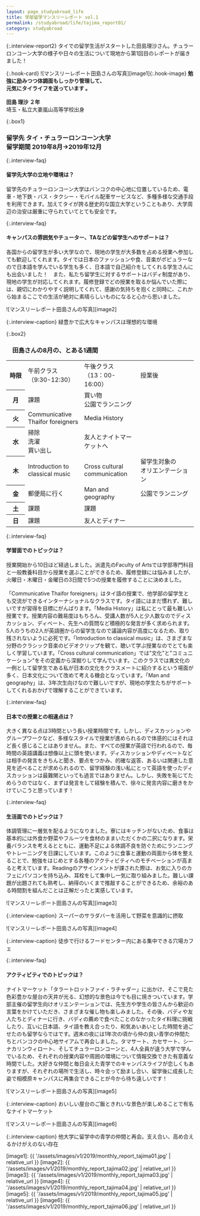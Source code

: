 ```yaml
---
layout: page_studyabroad_life
title: 学部留学マンスリーレポート vol.1
permalink: /studyabroad/life/tajima_report01/
category: studyabroad
---
```


{:.interview-report2}
タイでの留学生活がスタートした田島理沙さん。チュラーロンコーン大学の様子や日々の生活について現地から第1回目のレポートが届きました！  

{:.hook-card}
![マンスリーレポート田島さんの写真][image1]{:.hook-image}
**勉強に励みつつ体調面もしっかり管理して、  
元気にタイライフを送っています 。**
<br>
<br>
**田島 理沙 ２年**  
埼玉・私立大妻嵐山高等学校出身  


{:.box1}
### 留学先 タイ・チュラーロンコーン大学<br>留学期間 2019年8月→2019年12月


{:.interview-faq}
#### 留学先大学の立地や環境は？
留学先のチュラーロンコーン大学はバンコクの中心地に位置しているため、電車・地下鉄・バス・タクシー・モバイル配車サービスなど、多種多様な交通手段を利用できます。加えてタイが誇る歴史的な国立大学ということもあり、大学周辺の治安は厳重に守られていてとても安全です。

{:.interview-faq}
#### キャンパスの雰囲気やチューター、TAなどの留学生へのサポートは？
各国からの留学生が多い大学なので、現地の学生が大多数を占める授業へ参加しても歓迎してくれます。タイでは日本のファッションや食、音楽がポピュラーなので日本語を学んでいる学生も多く、日本語で自己紹介をしてくれる学生さんにも出会いました！　また、私たち留学生に対するサポートはバディ制度があり、現地の学生が対応してくれます。履修登録でどの授業を取るか悩んでいた際には、親切にわかりやすく説明してくれて、感謝の気持ちを抱くと同時に、これから始まるここでの生活が絶対に素晴らしいものになると心から思いました。

![マンスリーレポート田島さんの写真][image2]

{:.interview-caption}
緑豊かで広大なキャンパスは理想的な環境

{:.box2}
### 　田島さんの8月の、とある1週間
<table class="table-report">
  <tbody>
    <tr>
      <th class="time" width="10%">時限</th>
      <td class="time" width="30%">午前クラス<br>（9:30-12:30）</td>
      <td class="time" width="30%">午後クラス<br>（13：00-16:00）</td>
      <td class="time" width="30%">授業後</td>
    </tr>
    <tr>
      <th>月</th>
      <td>課題</td>
      <td>買い物<br>公園でランニング</td>
      <td></td>
    </tr>
    <tr class="day">
      <th>火</th>
      <td>Communicative Thaifor foreigners</td>
      <td>Media History</td>
      <td></td>
    </tr>
    <tr>
      <th>水</th>
      <td>掃除<br>洗濯<br>買い出し</td>
      <td>友人とナイトマーケットへ</td>
      <td></td>
    </tr>
    <tr class="day">
      <th>木</th>
      <td>Introduction to classical music</td>
      <td>Cross cultural communication</td>
      <td>留学生対象の<br>オリエンテーション</td>
    </tr>
    <tr>
      <th>金</th>
      <td>郵便局に行く</td>
      <td>Man and geography</td>
      <td>公園でランニング</td>
    </tr>
      <tr class="day">
      <th>土</th>
      <td>課題</td>
      <td>課題</td>
      <td></td>
    </tr>
        <tr>
      <th>日</th>
      <td>課題</td>
      <td>友人とディナー</td>
      <td></td>
    </tr>
  </tbody>
</table>

{:.interview-faq}
#### 学習面でのトピックは？
授業開始から10日ほど経過しました。派遣先のFaculty of Artsでは学部専門科目と一般教養科目から授業を選ぶことができるため、履修登録には悩みましたが、火曜日・木曜日・金曜日の3日間で5つの授業を履修することに決めました。
<br>
<br>
「Communicative Thaifor foreigners」はタイ語の授業で、他学部の留学生とも交流ができるインターナショナルなクラスです。タイ語にはまだ慣れず、難しいですが習得を目標にがんばります。「Media History」は私にとって最も難しい授業です。授業内容の難易度はもちろん、受講人数が5人と少人数なのでディスカッション、ディベート、先生への質問など積極的な発言が多く求められます。5人のうちの2人が英語圏からの留学生なので議論内容が高度になるため、取り残されないように必死です。「Introduction to classical music」は、さまざまな分野のクラシック音楽のビデオクリップを観て、聴いて学ぶ授業なのでとても楽しく学習しています。「Cross cultural communication」では"文化"と"コミュニケーション"をその定義から深掘りして学んでいます。このクラスでは異文化の一例として留学生である私が日本の文化をクラスメートに紹介するという場面が多く、日本文化について改めて考える機会となっています。「Man and geography」は、3年次生向けなので難しいですが、現地の学生たちがサポートしてくれるおかげで理解することができています。

{:.interview-faq}
#### 日本での授業との相違点は？
大きく異なる点は3時間という長い授業時間です。しかし、ディスカッションやグループワークなど、多様なスタイルで授業が進められるので体感的にはそれほど長く感じることはありません。また、すべての授業が英語で行われるので、毎時間の英語講義は想像以上に頭を使います。ディスカッションやディベートなどは相手の発言をきちんと聞き、要点をつかみ、的確な返答、あるいは関連した意見を述べることが求められるので、留学経験の浅い私にとって英語を使ったディスカッションは最難関といっても過言ではありません。しかし、失敗を恥じてためらうのではなく、まずは発言をして経験を積んで、徐々に発言内容に磨きをかけていこうと思っています！

{:.interview-faq}
#### 生活面でのトピックは？
体調管理に一層気を配るようになりました。寮にはキッチンがないため、食事は基本的には外食か野菜やフルーツを食材のままいただくかの二択になります。栄養バランスを考えるとともに、運動不足による体調不良を防ぐためにランニングやトレーニングを日課にしています。このように食事と運動の両面から体を整えることで、勉強をはじめとする各種のアクティビティへのモチベーションが高まると考えています。Readingのアサインメントが課された際は、お気に入りのカフェにパソコンを持ち込み、耳栓をして集中し一気に取り組みました。難しい課題が出題されても熟考し、納得のいくまで推敲することができるため、余裕のある時間割を組んだことは正解だったと実感しています。


![マンスリーレポート田島さんの写真][image3]

{:.interview-caption}
スーパーのサラダバーを活用して野菜を意識的に摂取

![マンスリーレポート田島さんの写真][image4]

{:.interview-caption}
徒歩で行けるフードセンター内にある集中できる穴場カフェ

{:.interview-faq}
#### アクティビティでのトピックは？
ナイトマーケット「タラートロットファイ・ラチャダー」に出かけ、そこで見た色彩豊かな屋台の天井が光る、幻想的な景色は今でも目に焼きついています。学部主催の留学生向けオリエンテーションでは、先生方や学生の皆さんから歓迎の言葉をかけていただき、さまざまな催し物も楽しみました。その後、バディや友人たちとディナーに行き、バディの薦めで食べたことのなかったタイ料理に挑戦したり、互いに日本語、タイ語を教え合ったり、和気あいあいとした時間を過ごせたのも留学ならではです。週末の夜には1年次の頃から仲の良い青学の仲間たちとバンコクの中心地サイアムで再会しました。タマサート、カセサート、シーナカリンウィロート、そしてチュラーロンコーンと、4人全員が違う大学で学んでいるため、それぞれの授業内容や周囲の環境について情報交換できた有意義な時間でした。大好きな仲間と毎日会えた青学でのキャンパスライフが恋しくもありますが、それぞれの場所で生活し、時々会って励まし合い、留学後に成長した姿で相模原キャンパスに再集合できることが今から待ち遠しいです！

![マンスリーレポート田島さんの写真][image5]

{:.interview-caption}
おいしい屋台のご飯ときれいな景色が楽しめることで有名なナイトマーケット

![マンスリーレポート田島さんの写真][image6]

{:.interview-caption}
他大学に留学中の青学の仲間と再会。支え合い、高め合えるかけがえのない存在



[image1]: {{ '/assets/images/v1/2019/monthly_report_tajima01.jpg' | relative_url }}
[image2]: {{ '/assets/images/v1/2019/monthly_report_tajima02.jpg' | relative_url }}
[image3]: {{ '/assets/images/v1/2019/monthly_report_tajima03.jpg' | relative_url }}
[image4]: {{ '/assets/images/v1/2019/monthly_report_tajima04.jpg' | relative_url }}
[image5]: {{ '/assets/images/v1/2019/monthly_report_tajima05.jpg' | relative_url }}
[image6]: {{ '/assets/images/v1/2019/monthly_report_tajima06.jpg' | relative_url }}
